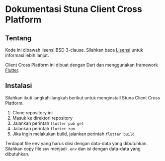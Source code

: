 # Dokumentasi Stuna Client Cross Platform

## Tentang

Kode ini dibawah lisensi BSD 3-clause. Silahkan baca [Lisensi](LICENSE) untuk informasi lebih lanjut.

Client Cross Platform ini dibuat dengan Dart dan menggunakan framework [Flutter](https://flutter.dev/).

## Instalasi

Silahkan ikuti langkah-langkah berikut untuk menginstall Stuna Client Cross Platform.

1. Clone repository ini
2. Masuk ke direktori repository
3. Jalankan perintah `flutter pub get`
4. Jalankan perintah `flutter run`
5. Jika ingin melakukan build, jalankan perintah `flutter build`

Terdapat file env yang harus diisi dengan data-data yang dibutuhkan. Silahkan copy file `env` menjadi `.env` dan isi dengan data-data yang dibutuhkan.